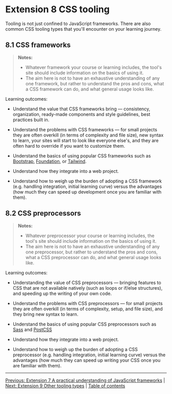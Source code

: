 # Extension 8 CSS tooling

Tooling is not just confined to JavaScript frameworks. There are also common CSS tooling types that you'll encounter on your learning journey.

## 8.1 CSS frameworks

> **Notes:**
>
> - Whatever framework your course or learning includes, the tool's site should include information on the basics of using it.
> - The aim here is not to have an exhaustive understanding of any one framework, but rather to understand the pros and cons, what a CSS framework can do, and what general usage looks like.

Learning outcomes:

- Understand the value that CSS frameworks bring — consistency, organization, ready-made components and style guidelines, best practices built in.

- Understand the problems with CSS frameworks — for small projects they are often overkill (in terms of complexity and file size), new syntax to learn, your sites will start to look like everyone else's, and they are often hard to override if you want to customize them.

- Understand the basics of using popular CSS frameworks such as [Bootstrap](https://getbootstrap.com/), [Foundation](https://get.foundation/), or [Tailwind](https://tailwindcss.com/).

- Understand how they integrate into a web project.

- Understand how to weigh up the burden of adopting a CSS framework (e.g. handling integration, initial learning curve) versus the advantages (how much they can speed up development once you are familiar with them).

## 8.2 CSS preprocessors

> **Notes:**
>
> - Whatever preprocessor your course or learning includes, the tool's site should include information on the basics of using it.
> - The aim here is not to have an exhaustive understanding of any one preprocessor, but rather to understand the pros and cons, what a CSS preprocessor can do, and what general usage looks like.

Learning outcomes:

- Understanding the value of CSS preprocessors — bringing features to CSS that are not available natively (such as loops or if/else structures), and speeding up the writing of your own code.

- Understand the problems with CSS preprocessors — for small projects they are often overkill (in terms of complexity, setup, and file size), and they bring new syntax to learn.

- Understand the basics of using popular CSS preprocessors such as [Sass](https://sass-lang.com/) and [PostCSS](https://postcss.org/)

- Understand how they integrate into a web project.

- Understand how to weigh up the burden of adopting a CSS preprocessor (e.g. handling integration, initial learning curve) versus the advantages (how much they can speed up writing your CSS once you are familiar with them).

---

[Previous: Extension 7 A practical understanding of JavaScript frameworks](/curriculum/3-extensions/7-a-practical-understanding-of-javascript-frameworks.md) | [Next: Extension 9 Other tooling types](/curriculum/3-extensions/9-other-tooling-types.md) | [Table of contents](/TOC.md)
